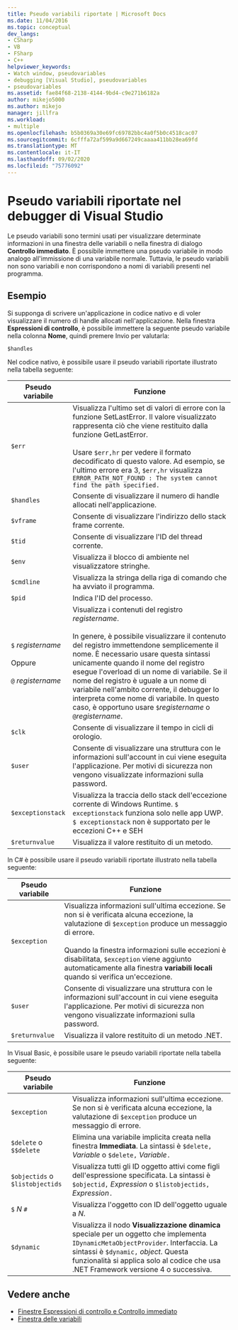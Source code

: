 ```yaml
---
title: Pseudo variabili riportate | Microsoft Docs
ms.date: 11/04/2016
ms.topic: conceptual
dev_langs:
- CSharp
- VB
- FSharp
- C++
helpviewer_keywords:
- Watch window, pseudovariables
- debugging [Visual Studio], pseudovariables
- pseudovariables
ms.assetid: fae84f68-2138-4144-9bd4-c9e271b6182a
author: mikejo5000
ms.author: mikejo
manager: jillfra
ms.workload:
- multiple
ms.openlocfilehash: b5b0369a30e69fc69782bbc4a0f5b0c4518cac07
ms.sourcegitcommit: 6cfffa72af599a9d667249caaaa411bb28ea69fd
ms.translationtype: MT
ms.contentlocale: it-IT
ms.lasthandoff: 09/02/2020
ms.locfileid: "75776092"
---
```

# <a name="pseudovariables-in-the-visual-studio-debugger"></a>Pseudo variabili riportate nel debugger di Visual Studio
Le pseudo variabili sono termini usati per visualizzare determinate informazioni in una finestra delle variabili o nella finestra di dialogo **Controllo immediato**. È possibile immettere una pseudo variabile in modo analogo all'immissione di una variabile normale. Tuttavia, le pseudo variabili non sono variabili e non corrispondono a nomi di variabili presenti nel programma.

## <a name="example"></a>Esempio
 Si supponga di scrivere un'applicazione in codice nativo e di voler visualizzare il numero di handle allocati nell'applicazione. Nella finestra **Espressioni di controllo**, è possibile immettere la seguente pseudo variabile nella colonna **Nome**, quindi premere Invio per valutarla:

`$handles`

 Nel codice nativo, è possibile usare il pseudo variabili riportate illustrato nella tabella seguente:

|Pseudo variabile|Funzione|
|--------------------|--------------|
|`$err`|Visualizza l'ultimo set di valori di errore con la funzione SetLastError. Il valore visualizzato rappresenta ciò che viene restituito dalla funzione GetLastError.<br /><br /> Usare `$err,hr` per vedere il formato decodificato di questo valore. Ad esempio, se l'ultimo errore era 3, `$err,hr` visualizza `ERROR_PATH_NOT_FOUND : The system cannot find the path specified.`|
|`$handles`|Consente di visualizzare il numero di handle allocati nell'applicazione.|
|`$vframe`|Consente di visualizzare l'indirizzo dello stack frame corrente.|
|`$tid`|Consente di visualizzare l'ID del thread corrente.|
|`$env`|Visualizza il blocco di ambiente nel visualizzatore stringhe.|
|`$cmdline`|Visualizza la stringa della riga di comando che ha avviato il programma.|
|`$pid`|Indica l'ID del processo.|
|`$` *registername*<br /><br /> Oppure<br /><br /> `@` *registername*|Visualizza i contenuti del registro *registername*.<br /><br /> In genere, è possibile visualizzare il contenuto del registro immettendone semplicemente il nome. È necessario usare questa sintassi unicamente quando il nome del registro esegue l'overload di un nome di variabile. Se il nome del registro è uguale a un nome di variabile nell'ambito corrente, il debugger lo interpreta come nome di variabile. In questo caso, è opportuno usare `$`*registername* o `@`*registername*.|
|`$clk`|Consente di visualizzare il tempo in cicli di orologio.|
|`$user`|Consente di visualizzare una struttura con le informazioni sull'account in cui viene eseguita l'applicazione. Per motivi di sicurezza non vengono visualizzate informazioni sulla password.|
|`$exceptionstack`|Visualizza la traccia dello stack dell'eccezione corrente di Windows Runtime. `$ exceptionstack` funziona solo nelle app UWP. `$ exceptionstack` non è supportato per le eccezioni C++ e SEH|
|`$returnvalue`|Visualizza il valore restituito di un metodo.|

 In C# è possibile usare il pseudo variabili riportate illustrato nella tabella seguente:

|Pseudo variabile|Funzione|
|--------------------|--------------|
|`$exception`|Visualizza informazioni sull'ultima eccezione. Se non si è verificata alcuna eccezione, la valutazione di `$exception` produce un messaggio di errore.<br /><br /> Quando la finestra informazioni sulle eccezioni è disabilitata, `$exception` viene aggiunto automaticamente alla finestra **variabili locali** quando si verifica un'eccezione.|
|`$user`|Consente di visualizzare una struttura con le informazioni sull'account in cui viene eseguita l'applicazione. Per motivi di sicurezza non vengono visualizzate informazioni sulla password.|
|`$returnvalue`|Visualizza il valore restituito di un metodo .NET.|

 In Visual Basic, è possibile usare le pseudo variabili riportate nella tabella seguente:

|Pseudo variabile|Funzione|
|--------------------|--------------|
|`$exception`|Visualizza informazioni sull'ultima eccezione. Se non si è verificata alcuna eccezione, la valutazione di `$exception` produce un messaggio di errore.|
|`$delete` o `$$delete`|Elimina una variabile implicita creata nella finestra **Immediata**. La sintassi è `$delete,` *Variable* o `$delete,` *Variable*`.`|
|`$objectids` o `$listobjectids`|Visualizza tutti gli ID oggetto attivi come figli dell'espressione specificata. La sintassi è `$objectid,` *Expression* o `$listobjectids,` *Expression*`.`|
|`$` *N* `#`|Visualizza l'oggetto con ID dell'oggetto uguale a *N*.|
|`$dynamic`|Visualizza il nodo **Visualizzazione dinamica** speciale per un oggetto che implementa `IDynamicMetaObjectProvider`. Interfaccia. La sintassi è `$dynamic,` *object*. Questa funzionalità si applica solo al codice che usa .NET Framework versione 4 o successiva.|

## <a name="see-also"></a>Vedere anche
- [Finestre Espressioni di controllo e Controllo immediato](../debugger/watch-and-quickwatch-windows.md)
- [Finestra delle variabili](../debugger/debugger-windows.md)
